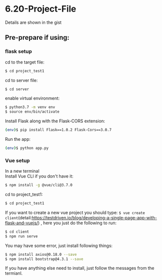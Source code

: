 # 6.20-Project-File
Details are shown in the gist<br>
## Pre-prepare if using:<br>
### flask setup
cd to the target file: <br>
```bash
$ cd project_test1
```
cd to server file:
```bash
$ cd server
```
enable virtual environment:
```bash
$ python3.7 -m venv env
$ source env/bin/activate
```
Install Flask along with the Flask-CORS extension:
```bash
(env)$ pip install Flask==1.0.2 Flask-Cors==3.0.7
```
Run the app:
```bash
(env)$ python app.py
```
### Vue setup
In a new terminal<br>
Install Vue CLI if you don't have it:
```bash
$ npm install -g @vue/cli@3.7.0
```
cd to project_test1:
```bash
$ cd project_test1
```
If you want to create a new vue project you should type: `$ vue create client`(detail:https://testdriven.io/blog/developing-a-single-page-app-with-flask-and-vuejs/) , here you just do the following to run:
```bash
$ cd client
$ npm run serve
```
You may have some error, just install following things:
```bash
$ npm install axios@0.18.0 --save
$ npm install bootstrap@4.3.1 --save
```
If you have anything else need to install, just follow the messages from the termianl. 
